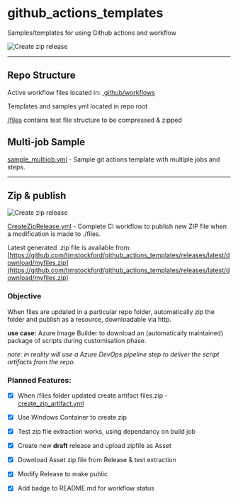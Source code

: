 # github_actions_templates
Samples/templates for using Github actions and workflow

![Create zip release](https://github.com/timstockford/github_actions_templates/workflows/Create%20zip%20release/badge.svg)

---

## Repo Structure
Active workflow files located in: [.github/workflows](.github/workflows)

Templates and samples yml located in repo root

[/files](./files) contains test file structure to be compressed & zipped

## Multi-job Sample
[sample_multijob.yml](./sample_multijob.yml) - Sample git actions template with multiple jobs and steps.

---

## Zip & publish
![Create zip release](https://github.com/timstockford/github_actions_templates/workflows/Create%20zip%20release/badge.svg)


[CreateZipRelease.yml](.github/workflows/CreateZipRelease.yml) - Complete CI workflow to publish new ZIP file when a modification is made to ./files.

Latest generated .zip file is available from: [https://github.com/timstockford/github_actions_templates/releases/latest/download/myfiles.zip](https://github.com/timstockford/github_actions_templates/releases/latest/download/myfiles.zip)

### Objective
When files are updated in a particular repo folder, automatically zip the folder and publish as a resource, downloadable via http.


**use case:**
Azure Image Builder to download an (automatically maintained) package of scripts during customisation phase.

*note: in reality will use a Azure DevOps pipeline step to deliver the script artifacts from the repo.*


### Planned Features:
 - [X] When /files folder updated create artifact files.zip - [create_zip_artifact.yml](./create_zip_artifact.yml)
 - [X] Use Windows Container to create zip
 - [X] Test zip file extraction works, using dependancy on build job
 - [X] Create new **draft** release and upload zipfile as Asset
 - [X] Download Asset zip file from Release & test extraction
 - [X] Modify Release to make public
 - [X] Add badge to README.md for workflow status

